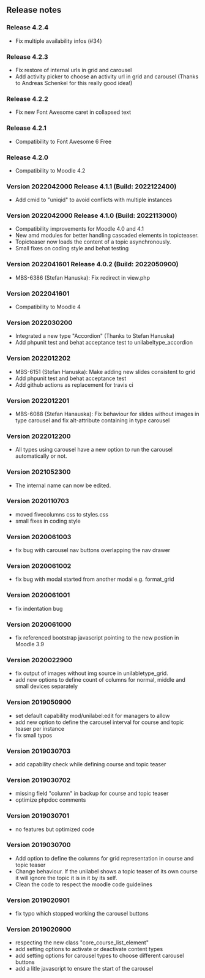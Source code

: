 ## Release notes

### Release 4.2.4
* Fix multiple availability infos (#34)

### Release 4.2.3
* Fix restore of internal urls in grid and carousel
* Add activity picker to choose an activity url in grid and carousel (Thanks to Andreas Schenkel for this really good idea!)

### Release 4.2.2
* Fix new Font Awesome caret in collapsed text

### Release 4.2.1
* Compatibility to Font Awesome 6 Free

### Release 4.2.0
* Compatibility to Moodle 4.2

### Version 2022042000 Release 4.1.1 (Build: 2022122400)
* Add cmid to "uniqid" to avoid conflicts with multiple instances

### Version 2022042000 Release 4.1.0 (Build: 2022113000)
* Compatibility improvements for Moodle 4.0 and 4.1
* New amd modules for better handling cascaded elements in topicteaser.
* Topicteaser now loads the content of a topic asynchronously.
* Small fixes on coding style and behat testing

### Version 2022041601 Release 4.0.2 (Build: 2022050900)
* MBS-6386 (Stefan Hanuska): Fix redirect in view.php

### Version 2022041601
* Compatibility to Moodle 4

### Version 2022030200
* Integrated a new type "Accordion" (Thanks to Stefan Hanuska)
* Add phpunit test and behat acceptance test to unilabeltype_accordion

### Version 2022012202
* MBS-6151 (Stefan Hanuska): Make adding new slides consistent to grid
* Add phpunit test and behat acceptance test
* Add github actions as replacement for travis ci

### Version 2022012201
* MBS-6088 (Stefan Hanauska): Fix behaviour for slides without images in type carousel and fix alt-attribute containing in type carousel

### Version 2022012200
* All types using carousel have a new option to run the carousel automatically or not.

### Version 2021052300
* The internal name can now be edited.

### Version 2020110703
* moved fivecolumns css to styles.css
* small fixes in coding style

### Version 2020061003
* fix bug with carousel nav buttons overlapping the nav drawer

### Version 2020061002
* fix bug with modal started from another modal e.g. format_grid

### Version 2020061001
* fix indentation bug

### Version 2020061000
* fix referenced bootstrap javascript pointing to the new postion in Moodle 3.9

### Version 2020022900
* fix output of images without img source in unilabletype_grid.
* add new options to define count of columns for normal, middle and small devices separately

### Version 2019050900
* set default capability mod/unilabel:edit for managers to allow
* add new option to define the carousel interval for course and topic teaser per instance
* fix small typos

### Version 2019030703
* add capability check while defining course and topic teaser

### Version 2019030702
* missing field "column" in backup for course and topic teaser
* optimize phpdoc comments

### Version 2019030701
* no features but optimized code

### Version 2019030700
* Add option to define the columns for grid representation in course and topic teaser
* Change behaviour. If the unilabel shows a topic teaser of its own course it will ignore the topic
it is in it by its self.
* Clean the code to respect the moodle code guidelines

### Version 2019020901
* fix typo which stopped working the carousel buttons

### Version 2019020900
* respecting the new class "core_course_list_element"
* add setting options to activate or deactivate content types
* add setting options for carousel types to choose different carousel buttons
* add a litle javascript to ensure the start of the carousel
